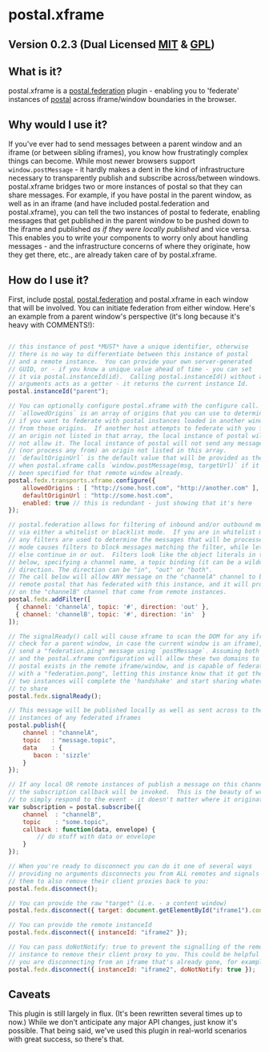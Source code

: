 # postal.xframe

## Version 0.2.3 (Dual Licensed [MIT](http://www.opensource.org/licenses/mit-license) & [GPL](http://www.opensource.org/licenses/gpl-license))

## What is it?
postal.xframe is a [postal.federation](https://github.com/postaljs/postal.federation) plugin - enabling you to 'federate' instances of [postal](https://github.com/postaljs/postal.js) across iframe/window boundaries in the browser.

## Why would I use it?
If you've ever had to send messages between a parent window and an iframe (or between sibling iframes), you know how frustratingly complex things can become. While most newer browsers support `window.postMessage` - it hardly makes a dent in the kind of infrastructure necessary to transparently publish and subscribe across/between windows.  postal.xframe bridges two or more instances of postal so that they can share messages. For example, if you have postal in the parent window, as well as in an iframe (and have included postal.federation and postal.xframe), you can tell the two instances of postal to federate, enabling messages that get published in the parent window to be pushed down to the iframe and published *as if they were locally published* and vice versa. This enables you to write your components to worry only about handling messages - and the infrastructure concerns of where they originate, how they get there, etc., are already taken care of by postal.xframe.

## How do I use it?
First, include [postal](), [postal.federation]() and postal.xframe in each window that will be involved. You can initiate federation from either window. Here's an example from a parent window's perspective (it's long because it's heavy with COMMENTS!):

```javascript

// this instance of post *MUST* have a unique identifier, otherwise
// there is no way to differentiate between this instance of postal
// and a remote instance.  You can provide your own server-generated
// GUID, or - if you know a unique value ahead of time - you can set
// it via postal.instanceId(id).  Calling postal.instanceId() without any
// arguments acts as a getter - it returns the current instance Id.
postal.instanceId("parent");

// You can optionally configure postal.xframe with the configure call.
// `allowedOrigins` is an array of origins that you can use to determine
// if you want to federate with postal instances loaded in another window
// from those origins.  If another host attempts to federate with you from
// an origin not listed in that array, the local instance of postal will
// not allow it. The local instance of postal will not send any messages to
// (nor process any from) an origin not listed in this array.
// `defaultOriginUrl` is the default value that will be provided as the "targetUrl"
// when postal.xframe calls `window.postMessage(msg, targetUrl)` if it hasn't
// been specified for that remote window already.
postal.fedx.transports.xframe.configure({
	allowedOrigins : [ "http://some.host.com", "http://another.com" ],
	defaultOriginUrl : "http://some.host.com",
	enabled: true // this is redundant - just showing that it's here
});

// postal.federation allows for filtering of inbound and/or outbound messages
// via either a whitelist or blacklist mode.  If you are in whitelist mode (the default),
// any filters are used to determine the messages that will be processed, whereas blacklist
// mode causes filters to block messages matching the filter, while letting anything
// else continue in or out.  Filters look like the object literals in the array argument
// below, specifying a channel name, a topic binding (it can be a wildcard), and a
// direction. The direction can be "in", "out" or "both".
// The call below will allow ANY message on the "channelA" channel to be sent out to any
// remote postal that has federated with this instance, and it will process any messages
// on the "channelB" channel that come from remote instances.
postal.fedx.addFilter([
  { channel: 'channelA', topic: '#', direction: 'out' },
  { channel: 'channelB', topic: '#', direction: 'in'  }
]);

// The signalReady() call will cause xframe to scan the DOM for any iframe (and also
// check for a parent window, in case the current window is an iframe), and it will
// send a "federation.ping" message using `postMessage`. Assuming both browser security
// and the postal.xframe configuration will allow these two domains to communicate, if
// postal exists in the remote iframe/window, and is capable of federating, it will respond
// with a "federation.pong", letting this instance know that it got the message, and the
// two instances will complete the 'handshake' and start sharing whatever they are allowed
// to share
postal.fedx.signalReady();

// This message will be published locally as well as sent across to the remote postal
// instances of any federated iframes
postal.publish({
	channel : "channelA",
	topic   : "message.topic",
	data    : {
	   bacon : 'sizzle'
	}
});

// If any local OR remote instances of publish a message on this channel and topic,
// the subscription callback will be invoked.  This is the beauty of writing your code
// to simply respond to the event - it doesn't matter where it originated.
var subscription = postal.subscribe({
	channel  : "channelB",
	topic    : "some.topic",
	callback : function(data, envelope) {
		// do stuff with data or envelope
	}
});

// When you're ready to disconnect you can do it one of several ways
// providing no arguments disconnects you from ALL remotes and signals to
// them to also remove their client proxies back to you:
postal.fedx.disconnect();

// You can provide the raw "target" (i.e. - a content window)
postal.fedx.disconnect({ target: document.getElementById("iframe1").contentWindow });

// You can provide the remote instanceId
postal.fedx.disconnect({ instanceId: "iframe2" });

// You can pass doNotNotify: true to prevent the signalling of the remote
// instance to remove their client proxy to you. This could be helpful if
// you are disconnecting from an iframe that's already gone, for example
postal.fedx.disconnect({ instanceId: "iframe2", doNotNotify: true });


```

## Caveats
This plugin is still largely in flux. (It's been rewritten several times up to now.) While we don't anticipate any major API changes, just know it's possible. That being said, we've used this plugin in real-world scenarios with great success, so there's that.
